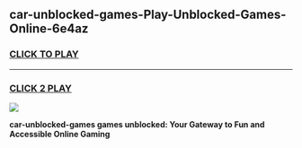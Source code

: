 
## car-unblocked-games-Play-Unblocked-Games-Online-6e4az
<h3>
<a href="https://premium76.site?title=car-unblocked-games&ref=24A">CLICK TO PLAY</a></h3>
<hr>

<h3>
<a href="https://premium76.site?title=car-unblocked-games&ref=24A">CLICK 2 PLAY</a>
  
</h3>

<a href="https://premium76.site?title=car-unblocked-games&ref=24A"><img src="https://clearcache.store/games.png"></a>


**car-unblocked-games games unblocked: Your Gateway to Fun and Accessible Online Gaming**
